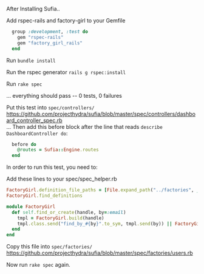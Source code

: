 After Installing Sufia..

Add rspec-rails and factory-girl to your Gemfile 
```ruby
  group :development, :test do
    gem "rspec-rails"
    gem "factory_girl_rails"
  end
```

Run `bundle install`

Run the rspec generator `rails g rspec:install`

Run `rake spec`

… everything should pass -- 0 tests, 0 failures

Put this test into `spec/controllers/` 
https://github.com/projecthydra/sufia/blob/master/spec/controllers/dashboard_controller_spec.rb  
... Then add this before block after the line that reads `describe DashboardController do`: 

```ruby
  before do
    @routes = Sufia::Engine.routes
  end
```

In order to run this test, you need to:

Add these lines to your spec/spec_helper.rb

```ruby
FactoryGirl.definition_file_paths = [File.expand_path("../factories", __FILE__)]
FactoryGirl.find_definitions

module FactoryGirl
  def self.find_or_create(handle, by=:email)
    tmpl = FactoryGirl.build(handle)
    tmpl.class.send("find_by_#{by}".to_sym, tmpl.send(by)) || FactoryGirl.create(handle)
  end
end
```
Copy this file into `spec/factories/`  
https://github.com/projecthydra/sufia/blob/master/spec/factories/users.rb

Now run `rake spec` again.